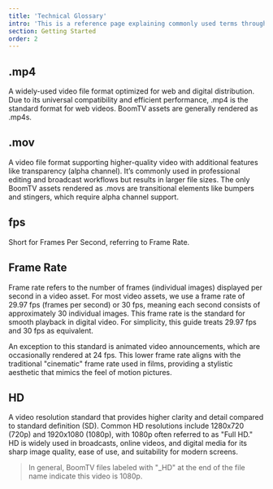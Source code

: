 ```yaml
---
title: 'Technical Glossary'
intro: 'This is a reference page explaining commonly used terms throughout this guide, for those unfamiliar with any of the terms used, or simply seeking clarity on how we use these terms at BoomTV.'
section: Getting Started
order: 2
---
```


## .mp4

A widely-used video file format optimized for web and digital distribution. Due to its universal compatibility and efficient performance, .mp4 is the standard format for web videos. BoomTV assets are generally rendered as .mp4s.

## .mov

A video file format supporting higher-quality video with additional features like transparency (alpha channel). It’s commonly used in professional editing and broadcast workflows but results in larger file sizes. The only BoomTV assets rendered as .movs are transitional elements like bumpers and stingers, which require alpha channel support.

## fps

Short for Frames Per Second, referring to Frame Rate.

## Frame Rate

Frame rate refers to the number of frames (individual images) displayed per second in a video asset. For most video assets, we use a frame rate of 29.97 fps (frames per second) or 30 fps, meaning each second consists of approximately 30 individual images. This frame rate is the standard for smooth playback in digital video. For simplicity, this guide treats 29.97 fps and 30 fps as equivalent.

An exception to this standard is animated video announcements, which are occasionally rendered at 24 fps. This lower frame rate aligns with the traditional "cinematic" frame rate used in films, providing a stylistic aesthetic that mimics the feel of motion pictures.

## HD

A video resolution standard that provides higher clarity and detail compared to standard definition (SD). Common HD resolutions include 1280x720 (720p) and 1920x1080 (1080p), with 1080p often referred to as "Full HD." HD is widely used in broadcasts, online videos, and digital media for its sharp image quality, ease of use, and suitability for modern screens.

<blockquote>In general, BoomTV files labeled with "_HD" at the end of the file name indicate this video is 1080p.</blockquote>
